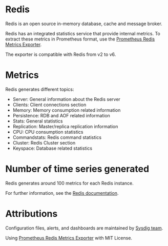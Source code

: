# Redis
Redis is an open source in-memory database, cache and message broker.

Redis has an integrated statistics service that provide internal metrics.
To extract these metrics in Prometheus format, use the [Prometheus Redis Metrics Exporter](https://github.com/oliver006/redis_exporter).

The exporter is compatible with Redis from v2 to v6.

# Metrics
Redis generates different topics:
- Server: General information about the Redis server
- Clients: Client connections section
- Memory: Memory consumption related information
- Persistence: RDB and AOF related information
- Stats: General statistics
- Replication: Master/replica replication information
- CPU: CPU consumption statistics
- Commandstats: Redis command statistics
- Cluster: Redis Cluster section
- Keyspace: Database related statistics

# Number of time series generated
Redis generates around 100 metrics for each Redis instance.

For further information, see the [Redis documentation](https://redis.io/commands/info).

# Attributions
Configuration files, alerts, and dashboards are maintained by [Sysdig team](https://sysdig.com/).

Using [Prometheus Redis Metrics Exporter](https://github.com/oliver006/redis_exporter) with MIT License.
